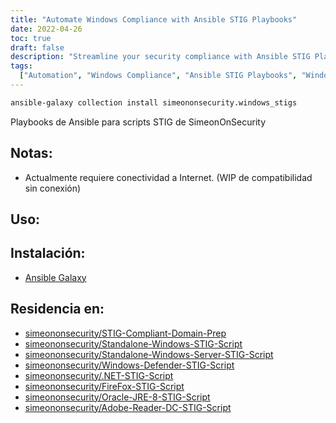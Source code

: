 ```yaml
---
title: "Automate Windows Compliance with Ansible STIG Playbooks"
date: 2022-04-26
toc: true
draft: false
description: "Streamline your security compliance with Ansible STIG Playbooks for Windows systems."
tags:
  ["Automation", "Windows Compliance", "Ansible STIG Playbooks", "Windows Hardening", "STIG Scripts", "STIG Compliance", "Ansible Galaxy", "PowerShell", "PowerShell Script", "Windows Server", "Windows Defender", ".NET", "FireFox", "Oracle JRE 8", "Adobe Reader DC", "Internet Connectivity", "Offline Compatibility", "Security Hardening", "Windows Security"]
---
```

```bash
ansible-galaxy collection install simeononsecurity.windows_stigs
```

  Playbooks de Ansible para scripts STIG de SimeonOnSecurity  ## Notas:  - Actualmente requiere conectividad a Internet. (WIP de compatibilidad sin conexión)  ## Uso:  ## Instalación:  - [Ansible Galaxy](https://galaxy.ansible.com/simeononsecurity/windows_stigs)   ## Residencia en:  - [simeononsecurity/STIG-Compliant-Domain-Prep](https://github.com/simeononsecurity/STIG-Compliant-Domain-Prep) - [simeononsecurity/Standalone-Windows-STIG-Script](https://github.com/simeononsecurity/Standalone-Windows-STIG-Script) - [simeononsecurity/Standalone-Windows-Server-STIG-Script](https://github.com/simeononsecurity/Standalone-Windows-Server-STIG-Script) - [simeononsecurity/Windows-Defender-STIG-Script](https://github.com/simeononsecurity/Windows-Defender-STIG-Script) - [simeononsecurity/.NET-STIG-Script](https://github.com/simeononsecurity/.NET-STIG-Script) - [simeononsecurity/FireFox-STIG-Script](https://github.com/simeononsecurity/FireFox-STIG-Script) - [simeononsecurity/Oracle-JRE-8-STIG-Script](https://github.com/simeononsecurity/Oracle-JRE-8-STIG-Script) - [simeononsecurity/Adobe-Reader-DC-STIG-Script](https://github.com/simeononsecurity/Adobe-Reader-DC-STIG-Script)